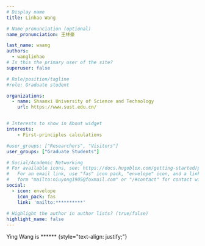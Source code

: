 ```yaml
---
# Display name
title: Linhao Wang

# Name pronunciation (optional)
name_pronunciation: 王林豪

last_name: waang
authors:
  - wanglinhao
# Is this the primary user of the site?
superuser: false

# Role/position/tagline
#role: Graduate student

organizations:
  - name: Shaanxi University of Science and Technology
    url: https://www.sust.edu.cn/


# Interests to show in About widget
interests:
    - First-principles calculations

#user_groups: ["Researchers", "Visitors"] 
user_groups: ["Graduate Students"] 

# Social/Academic Networking
# For available icons, see: https://docs.hugoblox.com/getting-started/page-builder/#icons
#   For an email link, use "fas" icon pack, "envelope" icon, and a link in the
#   form "mailto:niuyong1905@foxmail.com" or "/#contact" for contact widget.
social:
  - icon: envelope
    icon_pack: fas
    link: 'mailto:**********'
   
# Highlight the author in author lists? (true/false)
highlight_name: false
---
```


Ying Wang is ****** 
{style="text-align: justify;"}
